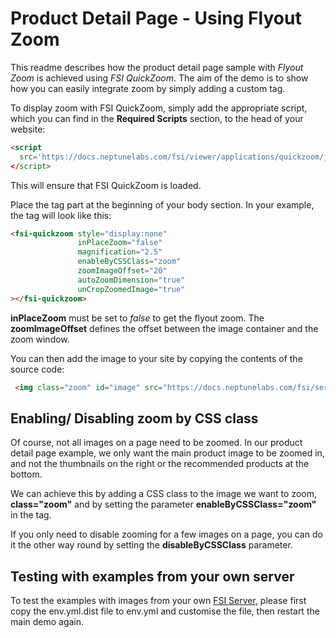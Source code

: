# Product Detail Page - Using Flyout Zoom

This readme describes how the product detail page sample with *Flyout Zoom* is achieved using *FSI QuickZoom*.
The aim of the demo is to show how you can easily integrate zoom by simply adding a custom tag.

To display zoom with FSI QuickZoom, simply add the appropriate script, which you can find in the **Required Scripts** section, to the head of your website:

```html
<script
  src='https://docs.neptunelabs.com/fsi/viewer/applications/quickzoom/js/fsiquickzoom.js'
</script>
```
This will ensure that FSI QuickZoom is loaded.

Place the <fsi-quickzoom> tag part at the beginning of your body section. In your example, the tag will look like this:
```html
<fsi-quickzoom style="display:none"
               inPlaceZoom="false"
               magnification="2.5"
               enableByCSSClass="zoom"
               zoomImageOffset="20"
               autoZoomDimension="true"
               unCropZoomedImage="true"
></fsi-quickzoom>
```

**inPlaceZoom** must be set to *false* to get the flyout zoom.
The **zoomImageOffset** defines the offset between the image container and the zoom window.

You can then add the image to your site by copying the contents of the source code:

```html
 <img class="zoom" id="image" src="https://docs.neptunelabs.com/fsi/server?type=image&source=images/samples/ssi/furniture/nathan-oakley-o4s4AfTgOvg-unsplash.jpg&width=840" width="840" alt="">
```

## Enabling/ Disabling zoom by CSS class

Of course, not all images on a page need to be zoomed. In our product detail page example, we only want the main product image to be zoomed in, and not the thumbnails on the right or the recommended products at the bottom.

We can achieve this by adding a CSS class to the image we want to zoom, **class="zoom"** and by setting the parameter **enableByCSSClass="zoom"** in the <fsi-quickzoom> tag.

If you only need to disable zooming for a few images on a page, you can do it the other way round by setting the **disableByCSSClass** parameter.

## Testing with examples from  your own server

To test the examples with images from your own [FSI Server](https://www.neptunelabs.com/fsi-server/), please first copy the env.yml.dist file to env.yml and customise the file, then restart the main demo again.
